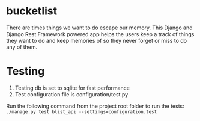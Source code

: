 # bucketlist
There are times things we want to do escape our memory. This Django and Django Rest Framework powered app helps the users keep a track of things they want to do and keep memories of so they never forget or miss to do any of them.

# Testing
1. Testing db is set to sqlite for fast performance
2. Test configuration file is configuration/test.py

Run the following command from the project root folder to run the tests:
`./manage.py test blist_api --settings=configuration.test`
